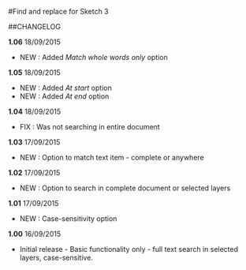#Find and replace for Sketch 3

##CHANGELOG

**1.06** 18/09/2015
* NEW : Added *Match whole words only* option

**1.05** 18/09/2015
* NEW : Added *At start* option
* NEW : Added *At end* option

**1.04** 18/09/2015
* FIX : Was not searching in entire document

**1.03** 17/09/2015
* NEW : Option to match text item - complete or anywhere

**1.02** 17/09/2015
* NEW : Option to search in complete document or selected layers

**1.01** 17/09/2015
* NEW : Case-sensitivity option

**1.00** 16/09/2015
* Initial release - Basic functionality only - full text search in selected layers, case-sensitive.